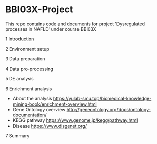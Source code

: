 # BBI03X-Project
This repo contains code and documents for project 'Dysregulated processes in NAFLD' under course BBI03X

1 Introduction

2 Environment setup

3 Data preparation

4 Data pro-processing

5 DE analysis

6 Enrichment analysis

- About the analysis https://yulab-smu.top/biomedical-knowledge-mining-book/enrichment-overview.html
- Gene Ontology overview http://geneontology.org/docs/ontology-documentation/
- KEGG pathway https://www.genome.jp/kegg/pathway.html
- Disease https://www.disgenet.org/

7 Summary
